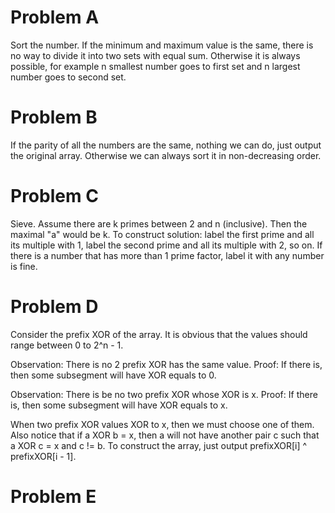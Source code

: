# Problem A
Sort the number. If the minimum and maximum value is the same, there is no way to divide it into two sets with equal sum. Otherwise it is always possible, for example n smallest number goes to first set and n largest number goes to second set.

# Problem B
If the parity of all the numbers are the same, nothing we can do, just output the original array. Otherwise we can always sort it in non-decreasing order.

# Problem C
Sieve. Assume there are k primes between 2 and n (inclusive). Then the maximal "a" would be k. To construct solution: label the first prime and all its multiple with 1, label the second prime and all its multiple with 2, so on. If there is a number that has more than 1 prime factor, label it with any number is fine.

# Problem D
Consider the prefix XOR of the array. It is obvious that the values should range between 0 to 2^n - 1.

Observation: There is no 2 prefix XOR has the same value.
Proof: If there is, then some subsegment will have XOR equals to 0.

Observation: There is be no two prefix XOR whose XOR is x.
Proof: If there is, then some subsegment will have XOR equals to x.

When two prefix XOR values XOR to x, then we must choose one of them. Also notice that if a XOR b = x, then a will not have another pair c such that a XOR c = x and c != b. To construct the array, just output prefixXOR[i] ^ prefixXOR[i - 1].

# Problem E
